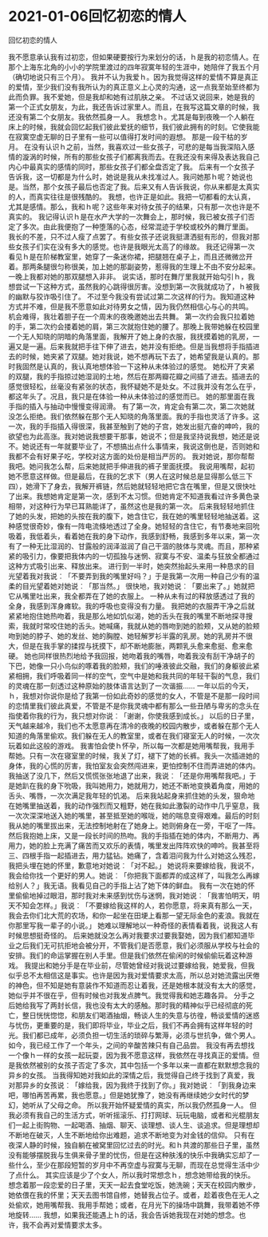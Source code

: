 # 2021-01-06回忆初恋的情人



回忆初恋的情人



我不愿意承认我有过初恋，但如果硬要按行为来划分的话，ｈ是我的初恋情人。在那个上海东北角的小小的学院里渡过的四年寂寞年轻的生涯中，她陪伴了我五个月（确切地说只有三个月）。
我并不认为我爱ｈ。因为我觉得这样的爱情不算是真正的爱情，至少我们没有我所认为的真正意义上心灵的沟通，这一点我至始至终都为此而负罪。我不爱她，但是我却和她有过肌肤之亲。
不过话又说回来，她是我的第一个正式女朋友，为此，我还告诉过家里人。而且，在我写这篇文章的时候，我还没有第二个女朋友。我依然孤身一人。
我想念ｈ。尤其是每到夜晚一个人躺在床上的时候，我就会回忆起我们彼此爱抚的细节，我们彼此拥有的时刻。它使我能在寂寞空虚无聊的日子里有一些可以值得打发时间的遐想。
那是一段干枯的岁月。
在没有认识ｈ之前，当然，我喜欢过一些女孩子，可悲的是每当我深陷入感情的漩涡的时候，所有的那些女孩子们都离我而去。在我还没有来得及表达我自己内心中最真实的感情的同时，那些女孩子们都全盘否定了我。
后来有一个女孩子告诉我，这一切都是为什么时，她说是我从未找准过人。我问她那ｈ呢？她说也是。当然，那个女孩子最后也否定了我。后来又有人告诉我说，你从来都是太真实的人，而真实往往是很残酷的。
我想，也许正是如此。我把一切都看的太认真，尤其是感情。那么，我和ｈ呢？这些年来对待女孩子的结果，只有那一次也许是不真实的。
我记得认识ｈ是在水产大学的一次舞会上，那时候，我已被女孩子们否定了多次。由此我便抱了一种堕落的心态，经常混迹于学校或校外的舞厅里面。
我长的不差，只不过人瘦了点罢了。有些女孩子还说我挺潇洒挺有形的，但我对那些女孩子们实在没有多大的感觉。也许是我眼光太高了的缘故。
我还记得第一次看见ｈ是在阶梯教室里，她穿了一条迷你裙，把腿翘在桌子上，而且还微微岔开着。那两条腿很匀称很美，加上她的那副姿势，惹得我的生理上不由不安分起来。一晚上我都对她的那双腿想入非非。
说实话，那时在舞厅里我就开始勾引ｈ，我想尝试一下这种方式，虽然我的心跳得很厉害。没想到第一次我就成功了，ｈ被我的幽默与狡诈吸引住了。
不过至今我没有尝试过第二次这样的行为。我知道这种方式并不难，但是我不愿意如此对待男女之情，因为我仍然相信心与心的共鸣。
机会难得，我壮着胆子在一个周末的夜晚邀她出去共舞。
第一次约会我只拉着她的手，第二次约会搂着她的肩，第三次就抱住她的腰了。那晚上我带她躲在校园里一个无人知晓的阴暗的角落里面，我解开了她上身的衣服，我抚摸着她的乳房，一遍又是一遍。后来我就把手往下伸了进去，她并没有拒绝。但是当我想将手指插进去的时候，她夹紧了双腿。她对我说，她不想再玩下去了，她希望我是认真的。那时我固然是认真的，我认真地想体验一下这种从未体验过的感觉。
她松开了夹紧的双腿，我的手指掠过她湿润的土地，然后在那两瓣花瓣之间插了进去。插进去的感觉很轻松，丝毫没有紧张的状态，我怀疑她不是处女。不过我并没有怎么在乎，都这年头了。况且，我只是在体验一种从未体验过的感觉而已。
她的那里面在我手指的插入与抽动中慢慢变得润滑。
有了第一次，肯定会有第二次，第二次她就没怎么拒绝。我们依然躲在那个无人知晓的角落里面。我的手指也灵活了许多。这一次，我的手指插入得很深，我甚至触到了她的子宫，她发出挺亢奋的呻吟，我的欲望也为此高涨。我对她说我想要干那事，她说不；但是我坚持说我想，她还是说不。她说还有一年就要毕业了，不想搞出点什么事情来，我说这倒也是，否则她和我都不会有好果子吃，学校对这方面的处份是相当严厉的。
我对她说，那你帮帮我吧。她问我怎么帮，后来她就把手伸进我的裤子里面抚摸。
我说用嘴帮，起初她不愿意这样做。但是最后，在我的乞求下（男人在这时候总是显得那么低三下四），她滑下了身去，我解开裤链，然后她就轻轻地把它含在嘴里，但是又很快吐了出来。我想她肯定是第一次，感到不太习惯。但她肯定不知道我看过许多黄色录相带，对这种行为早已耳熟能详了，虽然这也是我的第一次。
后来我轻轻地抓住了她的头发，把她的头按在我的腹下，她含住它，我在她的嘴里轻轻地抽送着。这种感觉很奇妙，像有一阵电流倏地透过了全身。她轻轻的含住它，有节奏地来回吮吸着，我低着头，看着她在我的身下动作，我感到舒畅，我感到多年以来，第一次有了一种无比湿润的、甘露般的润泽滋润了自己干涸的肢体与灵魂。而且，那种紧紧的吸引力，像要把我体内的一切孤独与迷惘、寂寞与不安、温柔与狂放全都通过这种方式吸引出来、释放出来。
进行到一半时，她突然抬起头来用一种恳求的目光望着我对我说︰「不要弄到我的嘴里好吗？」于是我第一次用一种自己少有的温柔的目光望着她对她说︰「那当然。」
很快地，我对她说︰「要出来了。」她就把它从嘴里吐出来，我全都弄在了她的衣服上。
一种从未有过的释放感透过了我的全身，我感到浑身瘫软。我的呼吸也变得没有力量。
我把她的衣服弄干净之后就紧紧地抱住她热吻着，我是那么地如饥似渴，她的舌头在我的嘴里不断地探寻搜索，我就时常咬住她的舌头。她喊痛，我就从她的唇吻到她的脸颊，又从她的脸颊吻到她的脖子、她的发丝、她的胸膛、她轻解罗衫半露的乳房。她的乳房并不很大，但是在我手掌的揉捏与抚摸下，却不断地膨胀，两颗乳头愈来愈挺、愈来愈硬。
她也同样很热烈地给予我回报，她吻着我的嘴唇，吻着我没有刮干净胡子的下巴，她像一只小鸟似的啄着我的脸颊，我们的唾液彼此交融，我们的身躯彼此紧紧相拥，我们呼吸着同一样的空气，空气中是她和我共同的年轻干裂的气息，我们的灵魂在那一刻透过这种原始的肢体语言达到了一次谐振……
一年以后的今天，ｈ，我想对你说你是给了我第一份如此奇妙的感觉的女人，不管是不是那一段时间的恋情里我们彼此真爱，不管是不是你我灵魂中都有那么一些丑陋与卑劣的念头在指使着你我的行为，我只想对你说︰「谢谢，你使我感到成长。」
以后的日子里，天气越来越冷，我们也不太愿意再在清冷的夜晚的校园内散步，或者躲在那个无人知道的角落里偷欢。我们躲在无人的教室里，或者在我们寝室无人的时候，一次次玩着如此这般的游戏。
我害怕会使ｈ怀孕，所以每一次都是她用嘴帮我，我用手帮她。只有一次在寝室里的时候，我关了灯，褪下了她的长裤。我头一次插进她的身体，我的心慌的厉害，我怕室友会突然闯进来，更怕控制不住而弄进她的体内。我抽送了没几下，然后又慌慌张张地退了出来，我说︰「还是你用嘴帮我吧。」于是她趴在我的身下吮吸，我叫她用力，她就用力，她还不断地变换着角度，用她的舌头、嘴唇，一次次满足我年轻的饥渴。
后来我站起身来抓住她的头发，狠命地在她嘴里抽送着，我的动作强烈而又粗野，她在我如此激裂的动作中几乎窒息，我一次次深深地送入她的嘴里，甚至抵至她的喉咙，她的喘息变得艰难。最后的时刻我从她的嘴里拔出来，无法控制地射在了她身上。她则俯身在一旁，干呕了一阵。
然后我抱她上床，又是一段长时间的热吻。我的手指插在她的体内，不断用力、再用力，她的脸上充满了痛苦而又欢乐的表情，嘴里发出阵阵欢快的呻吟。我甚至将三、四根手指一起插进去，用力猛钻。她痛了，含着泪问我为什么对她这么残忍，我把头埋在她的怀里，歉意地对她说︰「对不起。」
她说将来要嫁给我，我说不，我会给你找一个更好的男人。她说︰「你把我下面都弄的成这样了，叫我怎么再嫁给别人？」我无语。我看见自己的手指上沾了她下体的鲜血。
我有一次在她的怀里偷偷地掉过眼泪，那时我对未来感到忧伤与迷惘，我对她说︰「我害怕明天，明天不知会怎样。」我说︰「不要嫁给我这样的人，若你愿意，将来真有那么一天，我会去你们北大荒的农场，和你一起坐在田埂上看那一望无际金色的麦浪。我就在你那里写我一辈子的小说。」
她难以理解地以一种奇怪的表情看着我，说我这人有时候思想挺奇怪的。
后来她就没怎么再对我要求过要我娶她，因为我们都知道毕业之后我们无可抗拒地会被分开，不管我们是否愿意，我们必须服从学校与社会的安排。我们的命运掌握在别人手里。但是我们依然在偷闲的时候偷偷玩着这种游戏。
我提出和她分手是在毕业前，尽管她曾经对我说过要嫁给我，她爱我，但我似乎总不太相信这是事实。也许是因为我对爱情要求太高，所以总对她流露出厌倦的神色，但不知是她有意装作不知道而忍让着我，还是她根本就没有太大的感觉，她似乎并不很在乎，但有时候也对我发点脾气。我觉得我和她志趣各异。
分手之后她给我写了两封长信，我也没有太大的感触。那时我的精神似乎已经彻底的死亡，整日恍恍惚惚，和朋友们喝酒抽烟，畅谈人生的失意与彷徨，畅谈爱情的迷惑与忧伤，更重要的是，我们即将毕业，毕业之后，我们不再会拥有这样年轻的时光。我们都已成年，必须负担一切生活的琐碎与繁溽，必须与世抗争，做个男人。
如今，我已经工作了一个年头，之间的辛酸苦辣只有自己品尝。
我没有再去想找一个像ｈ一样的女孩一起玩耍，因为我不愿意这样，我依然在寻找真正的爱情。但是我依然被别的女孩子否定了多次，其中包括一个多年以来一直都在默默想念我的异乡的女孩。
当我得知她对我如此的深情之后，我觉得自己终于找到了真爱，我对那异乡的女孩说︰「嫁给我，因为我终于找到了你。」我对她说︰「到我身边来吧，哪怕再苦再累，我也愿意。」但是她犹豫了，她没有再继续她少女时代的梦幻，她听从了父母之命。
所以我开始怀疑爱情的真实，所以我仍然孤身一人。
但我必须有我自己的生活方式，听听摇滚乐、打打网球、玩玩电脑，或者和光棍朋友们一起上街购物、一起喝酒、抽烟、聊天、谈理想、谈人生、谈追求。但是理想却不断地在破灭，人生不断地给你出难题，追求不断地变为对金钱的信仰。
只有在夜深人静的时候，独自躺在被窝里回忆过去的时光。和ｈ共渡的那些日子里，虽然没有能够摆脱我与生俱来骨子里的忧伤，但是在这种肤浅的快乐中我确实忘却了一些什么，至少在那段短暂的岁月中不再空虚与寂寞与无聊，而现在总觉得生活中少了点什么。
其实应该是少了个女人，所以我时常想念ｈ，想念她带给我的快乐。
想念着那一段恋爱的日子里，天天一起去食堂吃饭，她洗碗；天天在校园内散步，她依偎在我的怀里；天天去图书馆自修，她替我占位子。或者，趁着夜色在无人之处偷欢，她用嘴帮我、我用手帮她；或者，在月光下的操场中跳舞，我带着她不停地旋转……
我想，如果我还能遇上ｈ的话，我会告诉她我现在对她的想念。也许，我不会再对爱情要求太多。


